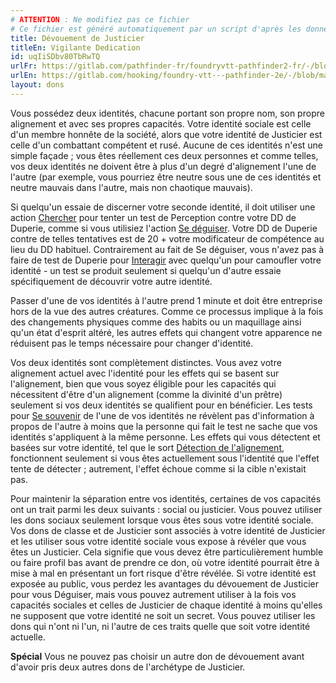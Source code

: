```yaml
---
# ATTENTION : Ne modifiez pas ce fichier
# Ce fichier est généré automatiquement par un script d'après les données du module Foundry VTT officiel et de sa traduction
title: Dévouement de Justicier
titleEn: Vigilante Dedication
id: uqIiSDbv80TbRwTQ
urlFr: https://gitlab.com/pathfinder-fr/foundryvtt-pathfinder2-fr/-/blob/master/data/feats/uqIiSDbv80TbRwTQ.htm
urlEn: https://gitlab.com/hooking/foundry-vtt---pathfinder-2e/-/blob/master/packs/data/feats.db/vigilante-dedication.json
layout: dons
---
```

Vous possédez deux identités, chacune portant son propre nom, son propre alignement et avec ses propres capacités. Votre identité sociale est celle d'un membre honnête de la société, alors que votre identité de Justicier est celle d'un combattant compétent et rusé. Aucune de ces identités n'est une simple façade ; vous êtes réellement ces deux personnes et comme telles, vos deux identités ne doivent être à plus d'un degré d'alignement l'une de l'autre (par exemple, vous pourriez être neutre sous une de ces identités et neutre mauvais dans l'autre, mais non chaotique mauvais).

Si quelqu'un essaie de discerner votre seconde identité, il doit utiliser une action [Chercher](../actions/chercher.html) pour tenter un test de Perception contre votre DD de Duperie, comme si vous utilisiez l'action [Se déguiser](../actions/se-déguiser.html). Votre DD de Duperie contre de telles tentatives est de 20 + votre modificateur de compétence au lieu du DD habituel. Contrairement au fait de Se déguiser, vous n'avez pas à faire de test de Duperie pour [Interagir](../actions/interagir.html) avec quelqu'un pour camoufler votre identité - un test se produit seulement si quelqu'un d'autre essaie spécifiquement de découvrir votre autre identité.

Passer d'une de vos identités à l'autre prend 1 minute et doit être entreprise hors de la vue des autres créatures. Comme ce processus implique à la fois des changements physiques comme des habits ou un maquillage ainsi qu'un état d'esprit altéré, les autres effets qui changent votre apparence ne réduisent pas le temps nécessaire pour changer d'identité.

Vos deux identités sont complètement distinctes. Vous avez votre alignement actuel avec l'identité pour les effets qui se basent sur l'alignement, bien que vous soyez éligible pour les capacités qui nécessitent d'être d'un alignement (comme la divinité d'un prêtre) seulement si vos deux identités se qualifient pour en bénéficier. Les tests pour [Se souvenir](../actions/se-souvenir-connaissance.html) de l'une de vos identités ne révèlent pas d'information à propos de l'autre à moins que la personne qui fait le test ne sache que vos identités s'appliquent à la même personne. Les effets qui vous détectent et basées sur votre identité, tel que le sort [Détection de l'alignement](../sorts/détection-de-l'alignement.html), fonctionnent seulement si vous êtes actuellement sous l'identité que l'effet tente de détecter ; autrement, l'effet échoue comme si la cible n'existait pas.

Pour maintenir la séparation entre vos identités, certaines de vos capacités ont un trait parmi les deux suivants : social ou justicier. Vous pouvez utiliser les dons sociaux seulement lorsque vous êtes sous votre identité sociale. Vos dons de classe et de Justicier sont associés à votre identité de Justicier et les utiliser sous votre identité sociale vous expose à révéler que vous êtes un Justicier. Cela signifie que vous devez être particulièrement humble ou faire profil bas avant de prendre ce don, où votre identité pourrait être à mise à mal en présentant un fort risque d'être révélée. Si votre identité est exposée au public, vous perdez les avantages du dévouement de Justicier pour vous Déguiser, mais vous pouvez autrement utiliser à la fois vos capacités sociales et celles de Justicier de chaque identité à moins qu'elles ne supposent que votre identité ne soit un secret. Vous pouvez utiliser les dons qui n'ont ni l'un, ni l'autre de ces traits quelle que soit votre identité actuelle.

**Spécial** Vous ne pouvez pas choisir un autre don de dévouement avant d'avoir pris deux autres dons de l'archétype de Justicier.
